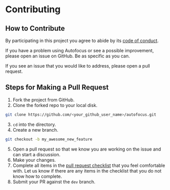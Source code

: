 # Contributing

## How to Contribute

By participating in this project you agree to abide by its [code of conduct](./CONDUCT.md).

If you have a problem using Autofocus or see a possible improvement, please open an issue on GitHub. Be as specific as you can.

If you see an issue that you would like to address, please open a pull request.

## Steps for Making a Pull Request

1. Fork the project from GitHub.
2. Clone the forked repo to your local disk. 

```bash
git clone https://github.com/<your_github_user_name>/autofocus.git
```

3. `cd` into the directory.
4. Create a new branch.

```bash
git checkout -b my_awesome_new_feature
```

5. Open a pull request so that we know you are working on the issue and can start a discussion.
6. Make your changes.
7. Complete all items in the [pull request checklist](https://github.com/uptake/autofocus/blob/master/.github/pull_request_template.md) that you feel comfortable with. Let us know if there are any items in the checklist that you do not know how to complete.
8. Submit your PR against the `dev` branch.
